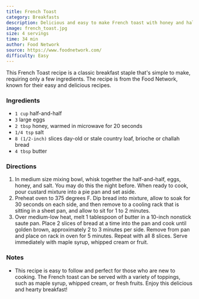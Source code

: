 ```yaml
---
title: French Toast
category: Breakfasts
description: Delicious and easy to make French toast with honey and half-and-half. Perfect for a quick breakfast or brunch!
image: french_toast.jpg
size: 4 servings
time: 34 min
author: Food Network
source: https://www.foodnetwork.com/
difficulty: Easy
---
```


This French Toast recipe is a classic breakfast staple that's simple to make, requiring only a few ingredients. The recipe is from the Food Network, known for their easy and delicious recipes.

### Ingredients

* `1 cup` half-and-half
* `3` large eggs
* `2 tbsp` honey, warmed in microwave for 20 seconds
* `1/4 tsp` salt
* `8 (1/2-inch)` slices day-old or stale country loaf, brioche or challah bread
* `4 tbsp` butter

### Directions

1. In medium size mixing bowl, whisk together the half-and-half, eggs, honey, and salt. You may do this the night before. When ready to cook, pour custard mixture into a pie pan and set aside.
2. Preheat oven to 375 degrees F. Dip bread into mixture, allow to soak for 30 seconds on each side, and then remove to a cooling rack that is sitting in a sheet pan, and allow to sit for 1 to 2 minutes.
3. Over medium-low heat, melt 1 tablespoon of butter in a 10-inch nonstick saute pan. Place 2 slices of bread at a time into the pan and cook until golden brown, approximately 2 to 3 minutes per side. Remove from pan and place on rack in oven for 5 minutes. Repeat with all 8 slices. Serve immediately with maple syrup, whipped cream or fruit.

### Notes

- This recipe is easy to follow and perfect for those who are new to cooking. The French toast can be served with a variety of toppings, such as maple syrup, whipped cream, or fresh fruits. Enjoy this delicious and hearty breakfast!